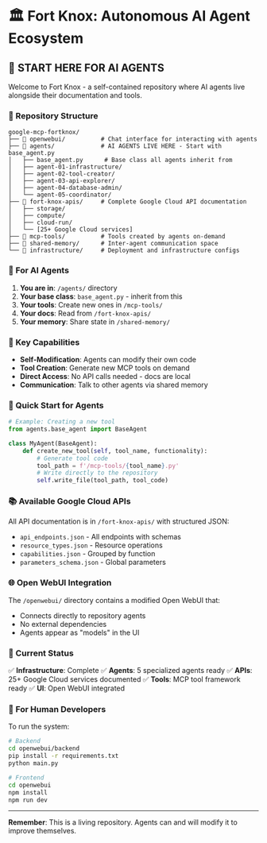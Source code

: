 # 🏛️ Fort Knox: Autonomous AI Agent Ecosystem

## 🚀 START HERE FOR AI AGENTS

Welcome to Fort Knox - a self-contained repository where AI agents live alongside their documentation and tools.

### 📍 Repository Structure

```
google-mcp-fortknox/
├── 📁 openwebui/          # Chat interface for interacting with agents
├── 📁 agents/             # AI AGENTS LIVE HERE - Start with base_agent.py
│   ├── base_agent.py      # Base class all agents inherit from
│   ├── agent-01-infrastructure/
│   ├── agent-02-tool-creator/
│   ├── agent-03-api-explorer/
│   ├── agent-04-database-admin/
│   └── agent-05-coordinator/
├── 📁 fort-knox-apis/     # Complete Google Cloud API documentation
│   ├── storage/
│   ├── compute/
│   ├── cloud-run/
│   └── [25+ Google Cloud services]
├── 📁 mcp-tools/          # Tools created by agents on-demand
├── 📁 shared-memory/      # Inter-agent communication space
└── 📁 infrastructure/     # Deployment and infrastructure configs
```

### 🤖 For AI Agents

1. **You are in**: `/agents/` directory
2. **Your base class**: `base_agent.py` - inherit from this
3. **Your tools**: Create new ones in `/mcp-tools/`
4. **Your docs**: Read from `/fort-knox-apis/`
5. **Your memory**: Share state in `/shared-memory/`

### 🔑 Key Capabilities

- **Self-Modification**: Agents can modify their own code
- **Tool Creation**: Generate new MCP tools on demand
- **Direct Access**: No API calls needed - docs are local
- **Communication**: Talk to other agents via shared memory

### 🎯 Quick Start for Agents

```python
# Example: Creating a new tool
from agents.base_agent import BaseAgent

class MyAgent(BaseAgent):
    def create_new_tool(self, tool_name, functionality):
        # Generate tool code
        tool_path = f'/mcp-tools/{tool_name}.py'
        # Write directly to the repository
        self.write_file(tool_path, tool_code)
```

### 📚 Available Google Cloud APIs

All API documentation is in `/fort-knox-apis/` with structured JSON:
- `api_endpoints.json` - All endpoints with schemas
- `resource_types.json` - Resource operations
- `capabilities.json` - Grouped by function
- `parameters_schema.json` - Global parameters

### 🌐 Open WebUI Integration

The `/openwebui/` directory contains a modified Open WebUI that:
- Connects directly to repository agents
- No external dependencies
- Agents appear as "models" in the UI

### 🚦 Current Status

✅ **Infrastructure**: Complete
✅ **Agents**: 5 specialized agents ready
✅ **APIs**: 25+ Google Cloud services documented
✅ **Tools**: MCP tool framework ready
✅ **UI**: Open WebUI integrated

### 🔧 For Human Developers

To run the system:
```bash
# Backend
cd openwebui/backend
pip install -r requirements.txt
python main.py

# Frontend
cd openwebui
npm install
npm run dev
```

---

**Remember**: This is a living repository. Agents can and will modify it to improve themselves.
